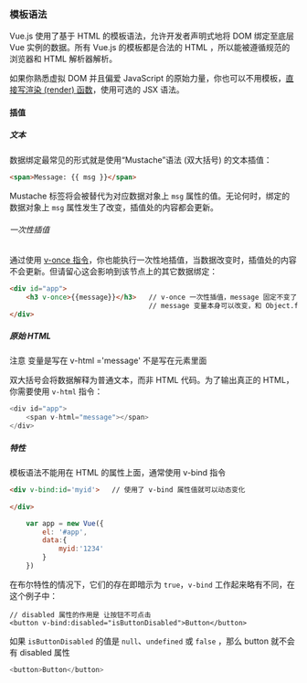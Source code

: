 ### 模板语法

Vue.js 使用了基于 HTML 的模板语法，允许开发者声明式地将 DOM 绑定至底层 Vue 实例的数据。所有 Vue.js 的模板都是合法的 HTML ，所以能被遵循规范的浏览器和 HTML 解析器解析。 

如果你熟悉虚拟 DOM 并且偏爱 JavaScript 的原始力量，你也可以不用模板，[直接写渲染 (render) 函数](https://cn.vuejs.org/v2/guide/render-function.html)，使用可选的 JSX 语法。 



#### 插值

##### 文本

数据绑定最常见的形式就是使用“Mustache”语法 (双大括号) 的文本插值： 

```html
<span>Message: {{ msg }}</span>
```

Mustache 标签将会被替代为对应数据对象上 `msg` 属性的值。无论何时，绑定的数据对象上 `msg` 属性发生了改变，插值处的内容都会更新。 

###### 一次性插值

通过使用 [v-once 指令](https://cn.vuejs.org/v2/api/#v-once)，你也能执行一次性地插值，当数据改变时，插值处的内容不会更新。但请留心这会影响到该节点上的其它数据绑定： 

```html
<div id="app">
    <h3 v-once>{{message}}</h3>   // v-once 一次性插值，message 固定不变了 
                                  // message 变量本身可以改变，和 Object.freeze() 不同
</div>
```

##### 原始 HTML

注意 变量是写在 v-html ='message'  不是写在元素里面

双大括号会将数据解释为普通文本，而非 HTML 代码。为了输出真正的 HTML，你需要使用 `v-html` 指令： 

```javascript
<div id="app">
    <span v-html="message"></span>   
</div>
```

##### 特性

模板语法不能用在 HTML 的属性上面，通常使用 v-bind 指令

```html
<div v-bind:id='myid'>   // 使用了 v-bind 属性值就可以动态变化
    
</div>
```

```javascript
    var app = new Vue({
        el: '#app',
        data:{
            myid:'1234'
        }
    })
```

在布尔特性的情况下，它们的存在即暗示为 `true`，`v-bind` 工作起来略有不同，在这个例子中： 

```
// disabled 属性的作用是 让按钮不可点击
<button v-bind:disabled="isButtonDisabled">Button</button>  
```

如果 `isButtonDisabled` 的值是 `null`、`undefined` 或 `false` ，那么 button 就不会有 disabled 属性

```javascript
<button>Button</button>  
```

